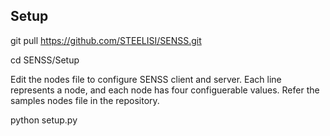 <h2> Setup </h2>

git pull https://github.com/STEELISI/SENSS.git

cd SENSS/Setup

Edit the nodes file to configure SENSS client and server. Each line represents a node, and each node has four configuerable values. Refer the samples nodes file in the repository.

python setup.py
